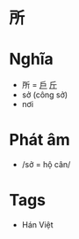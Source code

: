 # 所

# Nghĩa
* 所 = [戶](戶.md) [斤](斤.md)
* sở (công sở)
* nơi

# Phát âm
* /sở = hộ cân/

# Tags
* Hán Việt

<script>window.HANZI_FIELD='所';</script>
